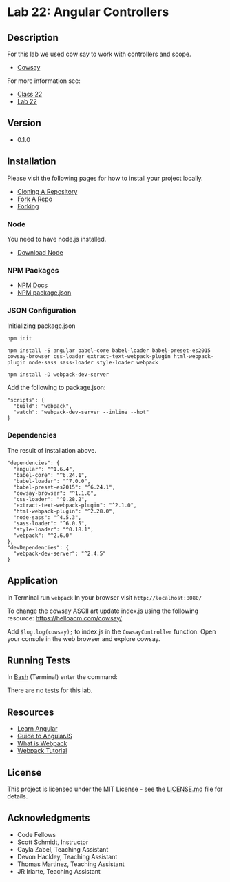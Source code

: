# Lab 22: Angular Controllers

## Description
For this lab we used cow say to work with controllers and scope.

* [Cowsay](http://www.cowsays.com)

For more information see:
* [Class 22](https://github.com/codefellows/seattle-javascript-401d15/tree/master/class-22-angular-controllers)
* [Lab 22](https://github.com/codefellows-seattle-javascript-401d15/22-angular-controllers)

## Version
* 0.1.0

## Installation
Please visit the following pages for how to install your project locally.

* [Cloning A Repository](https://help.github.com/articles/cloning-a-repository/)
* [Fork A Repo](https://help.github.com/articles/fork-a-repo/)
* [Forking](https://guides.github.com/activities/forking/)

### Node
You need to have node.js installed.
* [Download Node](https://nodejs.org/en/)

### NPM Packages
* [NPM Docs](https://docs.npmjs.com)
* [NPM package.json](https://docs.npmjs.com/files/package.json)

### JSON Configuration
Initializing package.json
```
npm init

npm install -S angular babel-core babel-loader babel-preset-es2015 cowsay-browser css-loader extract-text-webpack-plugin html-webpack-plugin node-sass sass-loader style-loader webpack

npm install -D webpack-dev-server
```

Add the following to package.json:
```
"scripts": {
  "build": "webpack",
  "watch": "webpack-dev-server --inline --hot"
}
```

### Dependencies
The result of installation above.

```
"dependencies": {
  "angular": "^1.6.4",
  "babel-core": "^6.24.1",
  "babel-loader": "^7.0.0",
  "babel-preset-es2015": "^6.24.1",
  "cowsay-browser": "^1.1.8",
  "css-loader": "^0.28.2",
  "extract-text-webpack-plugin": "^2.1.0",
  "html-webpack-plugin": "^2.28.0",
  "node-sass": "^4.5.3",
  "sass-loader": "^6.0.5",
  "style-loader": "^0.18.1",
  "webpack": "^2.6.0"
},
"devDependencies": {
  "webpack-dev-server": "^2.4.5"
}
```

## Application
In Terminal run `webpack`
In your browser visit `http://localhost:8080/`

To change the cowsay ASCII art update index.js using the following resource:
https://helloacm.com/cowsay/

Add `$log.log(cowsay);` to index.js in the `CowsayController` function.
Open your console in the web browser and explore cowsay.

## Running Tests
In [Bash](https://en.wikipedia.org/wiki/Bash_(Unix_shell)) (Terminal) enter the command:

There are no tests for this lab.

## Resources
* [Learn Angular](https://thinkster.io/a-better-way-to-learn-angularjs)
* [Guide to AngularJS](https://docs.angularjs.org/guide)
* [What is Webpack](https://webpack.github.io/docs/what-is-webpack.html)
* [Webpack Tutorial](https://webpack.github.io/docs/tutorials/getting-started/)

## License
This project is licensed under the MIT License - see the [LICENSE.md](https://github.com/mmpadget/22-angular-controllers/blob/lab-22/lab-padget/LICENSE) file for details.

## Acknowledgments
* Code Fellows
* Scott Schmidt, Instructor
* Cayla Zabel, Teaching Assistant
* Devon Hackley, Teaching Assistant
* Thomas Martinez, Teaching Assistant
* JR Iriarte, Teaching Assistant
